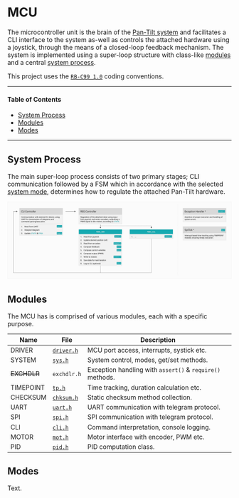 # MCU
The microcontroller unit is the brain of the [Pan-Tilt system][1] and facilitates a CLI interface to the system as-well as controls the attached hardware using a joystick, through the means of a closed-loop feedback mechanism. The system is implemented using a super-loop structure with class-like [modules](#modules) and a central [system process](#system-process).

This project uses the [`RB-C99 1.0`][2] coding conventions.

[1]: https://rb-pro4-f19.github.io/
[2]: https://github.com/rb-pro4-f19/rb-pro4-f19.github.io/blob/master/docs/RB-C99/rb_c99_1.0.md

---

#### Table of Contents

- [System Process](#system-process)
- [Modules](#modules)
- [Modes](#modes)

---

## System Process
The main super-loop process  consists of two primary stages; CLI communication followed by a FSM which in accordance with the selected [system mode](#modes), determines how to regulate the attached Pan-Tilt hardware.

![System Process](https://raw.githubusercontent.com/rb-pro4-f19/Overleaf/master/assets/img/mcu_architecture.jpg)

## Modules
The MCU has is comprised of various modules, each with a specific purpose.

| Name       | File         | Description                                                      |
|------------|--------------|------------------------------------------------------------------|
| DRIVER     | [`driver.h`] | MCU port access, interrupts, systick etc.                        |
| SYSTEM     | [`sys.h`]    | System control, modes, get/set methods.                          |
| ~~EXCHDLR~~| `exchdlr.h`  | Exception handling with `assert()` & `require()` methods.        |
| TIMEPOINT  | [`tp.h`]     | Time tracking, duration calculation etc.                         |
| CHECKSUM   | [`chksum.h`] | Static checksum method collection.                               |
| UART       | [`uart.h`]   | UART communication with telegram protocol.                       |
| SPI        | [`spi.h`]    | SPI communication with telegram protocol.                        |
| CLI        | [`cli.h`]    | Command interpretation, console logging.                         |
| MOTOR      | [`mot.h`]    | Motor interface with encoder, PWM etc.                           |
| PID        | [`pid.h`]    | PID computation class.                                           |

<!-- Links to the header files -->

[`sys.h`]: https://github.com/rb-pro4-f19/MCU/blob/master/modules/sys.h
[`driver.h`]: https://github.com/rb-pro4-f19/MCU/blob/master/modules/driver.h
[`tp.h`]: https://github.com/rb-pro4-f19/MCU/blob/master/modules/tp.h
[`chksum.h`]: https://github.com/rb-pro4-f19/MCU/blob/master/modules/chksum.h
[`uart.h`]: https://github.com/rb-pro4-f19/MCU/blob/master/modules/uart.h
[`spi.h`]: https://github.com/rb-pro4-f19/MCU/blob/master/modules/spi.h
[`cli.h`]: https://github.com/rb-pro4-f19/MCU/blob/master/modules/cli.h
[`mot.h`]: https://github.com/rb-pro4-f19/MCU/blob/master/modules/mot.h
[`pid.h`]: https://github.com/rb-pro4-f19/MCU/blob/master/modules/pid.h

## Modes
Text.
